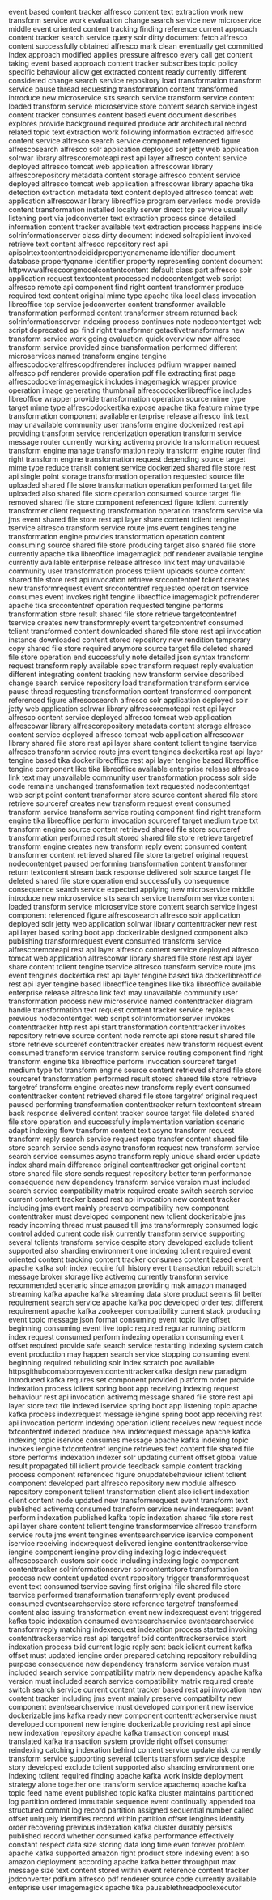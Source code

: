event based content tracker alfresco content text extraction work new transform service work evaluation change search service new microservice middle event oriented content tracking finding reference current approach content tracker search service query solr dirty document fetch alfresco content successfully obtained alfresco mark clean eventually get committed index approach modified applies pressure alfresco every call get content taking event based approach content tracker subscribes topic policy specific behaviour allow get extracted content ready currently different considered change search service repository load transformation transform service pause thread requesting transformation content transformed introduce new microservice sits search service transform service content loaded transform service microservice store content search service ingest content tracker consumes content based event document describes explores provide background required produce adr architectural record related topic text extraction work following information extracted alfresco content service alfresco search service component referenced figure alfrescosearch alfresco solr application deployed solr jetty web application solrwar library alfrescoremoteapi rest api layer alfresco content service deployed alfresco tomcat web application alfrescowar library alfrescorepository metadata content storage alfresco content service deployed alfresco tomcat web application alfrescowar library apache tika detection extraction metadata text content deployed alfresco tomcat web application alfrescowar library libreoffice program serverless mode provide content transformation installed locally server direct tcp service usually listening port via jodconverter text extraction process since detailed information content tracker available text extraction process happens inside solrinformationserver class dirty document indexed solrapiclient invoked retrieve text content alfresco repository rest api apisolrtextcontentnodeididpropertyqnamename identifier document database propertyqname identifier property representing content document httpwwwalfrescoorgmodelcontentcontent default class part alfresco solr application request textcontent processed nodecontentget web script alfresco remote api component find right content transformer produce required text content original mime type apache tika local class invocation libreoffice tcp service jodconverter content transformer available transformation performed content transformer stream returned back solrinformationserver indexing process continues note nodecontentget web script deprecated api find right transformer getactivetransformers new transform service work going evaluation quick overview new alfresco transform service provided since transformation performed different microservices named transform engine tengine alfrescodockeralfrescopdfrenderer includes pdfium wrapper named alfresco pdf renderer provide operation pdf file extracting first page alfrescodockerimagemagick includes imagemagick wrapper provide operation image generating thumbnail alfrescodockerlibreoffice includes libreoffice wrapper provide transformation operation source mime type target mime type alfrescodockertika expose apache tika feature mime type transformation component available enterprise release alfresco link text may unavailable community user transform engine dockerized rest api providing transform service renderization operation transform service message router currently working activemq provide transformation request transform engine manage transformation reply transform engine router find right transform engine transformation request depending source target mime type reduce transit content service dockerized shared file store rest api single point storage transformation operation requested source file uploaded shared file store transformation operation performed target file uploaded also shared file store operation consumed source target file removed shared file store component referenced figure tclient currently transformer client requesting transformation operation transform service via jms event shared file store rest api layer share content tclient tengine tservice alfresco transform service route jms event tengines tengine transformation engine provides transformation operation content consuming source shared file store producing target also shared file store currently apache tika libreoffice imagemagick pdf renderer available tengine currently available enterprise release alfresco link text may unavailable community user transformation process tclient uploads source content shared file store rest api invocation retrieve srccontentref tclient creates new transformrequest event srccontentref requested operation tservice consumes event invokes right tengine libreoffice imagemagick pdfrenderer apache tika srccontentref operation requested tengine performs transformation store result shared file store retrieve targetcontentref tservice creates new transformreply event targetcontentref consumed tclient transformed content downloaded shared file store rest api invocation instance downloaded content stored repository new rendition temporary copy shared file store required anymore source target file deleted shared file store operation end successfully note detailed json syntax transform request transform reply available spec transform request reply evaluation different integrating content tracking new transform service described change search service repository load transformation transform service pause thread requesting transformation content transformed component referenced figure alfrescosearch alfresco solr application deployed solr jetty web application solrwar library alfrescoremoteapi rest api layer alfresco content service deployed alfresco tomcat web application alfrescowar library alfrescorepository metadata content storage alfresco content service deployed alfresco tomcat web application alfrescowar library shared file store rest api layer share content tclient tengine tservice alfresco transform service route jms event tengines dockertika rest api layer tengine based tika dockerlibreoffice rest api layer tengine based libreoffice tengine component like tika libreoffice available enterprise release alfresco link text may unavailable community user transformation process solr side code remains unchanged transformation text requested nodecontentget web script point content transformer store source content shared file store retrieve sourceref creates new transform request event consumed transform service transform service routing component find right transform engine tika libreoffice perform invocation sourceref target medium type txt transform engine source content retrieved shared file store sourceref transformation performed result stored shared file store retrieve targetref transform engine creates new transform reply event consumed content transformer content retrieved shared file store targetref original request nodecontentget paused performing transformation content transformer return textcontent stream back response delivered solr source target file deleted shared file store operation end successfully consequence consequence search service expected applying new microservice middle introduce new microservice sits search service transform service content loaded transform service microservice store content search service ingest component referenced figure alfrescosearch alfresco solr application deployed solr jetty web application solrwar library contenttracker new rest api layer based spring boot app dockerizable designed component also publishing transformrequest event consumed transform service alfrescoremoteapi rest api layer alfresco content service deployed alfresco tomcat web application alfrescowar library shared file store rest api layer share content tclient tengine tservice alfresco transform service route jms event tengines dockertika rest api layer tengine based tika dockerlibreoffice rest api layer tengine based libreoffice tengines like tika libreoffice available enterprise release alfresco link text may unavailable community user transformation process new microservice named contenttracker diagram handle transformation text request content tracker service replaces previous nodecontentget web script solrinformationserver invokes contenttracker http rest api start transformation contenttracker invokes repository retrieve source content node remote api store result shared file store retrieve sourceref contenttracker creates new transform request event consumed transform service transform service routing component find right transform engine tika libreoffice perform invocation sourceref target medium type txt transform engine source content retrieved shared file store sourceref transformation performed result stored shared file store retrieve targetref transform engine creates new transform reply event consumed contenttracker content retrieved shared file store targetref original request paused performing transformation contenttracker return textcontent stream back response delivered content tracker source target file deleted shared file store operation end successfully implementation variation scenario adapt indexing flow transform content text async transform request transform reply search service request repo transfer content shared file store search service sends async transform request new transform service search service consumes async transform reply unique shard order update index shard main difference original contenttracker get original content store shared file store sends request repository better term performance consequence new dependency transform service version must included search service compatibility matrix required create switch search service current content tracker based rest api invocation new content tracker including jms event mainly preserve compatibility new component contenttraker must developed component new tclient dockerizable jms ready incoming thread must paused till jms transformreply consumed logic control added current code risk currently transform service supporting several tclients transform service despite story developed exclude tclient supported also sharding environment one indexing tclient required event oriented content tracking content tracker consumes content based event apache kafka solr index require full history event transaction rebuilt scratch message broker storage like activemq currently transform service recommended scenario since amazon providing msk amazon managed streaming kafka apache kafka streaming data store product seems fit better requirement search service apache kafka poc developed order test different requirement apache kafka zookeeper compatibility current stack producing event topic message json format consuming event topic live offset beginning consuming event live topic required regular running platform index request consumed perform indexing operation consuming event offset required provide safe search service restarting indexing system catch event production may happen search service stopping consuming event beginning required rebuilding solr index scratch poc available httpsgithubcomaborroyeventcontenttrackerkafka design new paradigm introduced kafka requires set component provided platform order provide indexation process iclient spring boot app receiving indexing request behaviour rest api invocation activemq message shared file store rest api layer store text file indexed iservice spring boot app listening topic apache kafka process indexrequest message iengine spring boot app receiving rest api invocation perform indexing operation iclient receives new request node txtcontentref indexed produce new indexrequest message apache kafka indexing topic iservice consumes message apache kafka indexing topic invokes iengine txtcontentref iengine retrieves text content file shared file store performs indexation indexer solr updating current offset global value result propagated till iclient provide feedback sample content tracking process component referenced figure onupdatebehaviour iclient tclient component developed part alfresco repository new module alfresco repository component tclient transformation client also iclient indexation client content node updated new transformrequest event transform text published activemq consumed transform service new indexrequest event perform indexation published kafka topic indexation shared file store rest api layer share content tclient tengine transformservice alfresco transform service route jms event tengines eventsearchservice iservice component iservice receiving indexrequest delivered iengine contenttrackerservice iengine component iengine providing indexing logic indexrequest alfrescosearch custom solr code including indexing logic component contenttracker solrinformationserver solrcontentstore transformation process new content updated event repository trigger transformrequest event text consumed tservice saving first original file shared file store tservice performed transformation transformreply event produced consumed eventsearchservice store reference targetref transformed content also issuing transformation event new indexrequest event triggered kafka topic indexation consumed eventsearchservice eventsearchservice transformreply matching indexrequest indexation process started invoking contenttrackerservice rest api targetref txid contenttrackerservice start indexation process txid current logic reply sent back iclient current kafka offset must updated iengine order prepared catching repository rebuilding purpose consequence new dependency transform service version must included search service compatibility matrix new dependency apache kafka version must included search service compatibility matrix required create switch search service current content tracker based rest api invocation new content tracker including jms event mainly preserve compatibility new component eventsearchservice must developed component new iservice dockerizable jms kafka ready new component contenttrackerservice must developed component new iengine dockerizable providing rest api since new indexation repository apache kafka transaction concept must translated kafka transaction system provide right offset consumer reindexing catching indexation behind content service update risk currently transform service supporting several tclients transform service despite story developed exclude tclient supported also sharding environment one indexing tclient required finding apache kafka work inside deployment strategy alone together one transform service apachemq apache kafka topic feed name event published topic kafka cluster maintains partitioned log partition ordered immutable sequence event continually appended toa structured commit log record partition assigned sequential number called offset uniquely identifies record within partition offset iengines identify order recovering previous indexation kafka cluster durably persists published record whether consumed kafka performance effectively constant respect data size storing data long time even forever problem apache kafka supported amazon right product store indexing event also amazon deployment according apache kafka better throughput max message size text content stored within event reference content tracker jodconverter pdfium alfresco pdf renderer source code currently available enteprise user imagemagick apache tika pausablethreadpoolexecutor